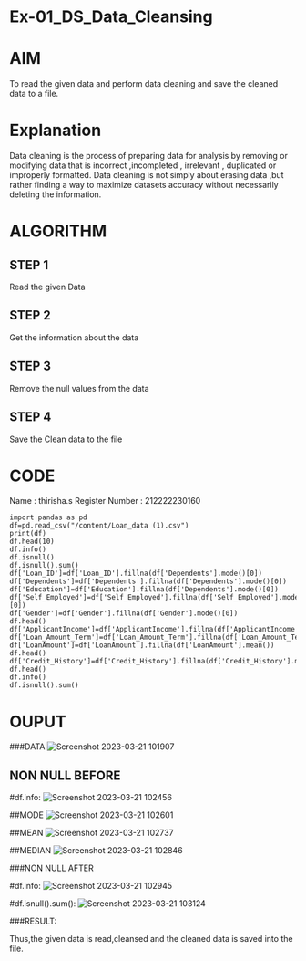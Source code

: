 # Ex-01_DS_Data_Cleansing
# AIM
To read the given data and perform data cleaning and save the cleaned data to a file.

# Explanation
Data cleaning is the process of preparing data for analysis by removing or modifying data that is incorrect ,incompleted , irrelevant , duplicated or improperly formatted. Data cleaning is not simply about erasing data ,but rather finding a way to maximize datasets accuracy without necessarily deleting the information.

# ALGORITHM
## STEP 1
Read the given Data

## STEP 2
Get the information about the data

## STEP 3
Remove the null values from the data

## STEP 4
Save the Clean data to the file

# CODE
Name : thirisha.s
Register Number : 212222230160
```
import pandas as pd
df=pd.read_csv("/content/Loan_data (1).csv")
print(df)
df.head(10)
df.info()
df.isnull()
df.isnull().sum()
df['Loan_ID']=df['Loan_ID'].fillna(df['Dependents'].mode()[0])
df['Dependents']=df['Dependents'].fillna(df['Dependents'].mode()[0])
df['Education']=df['Education'].fillna(df['Dependents'].mode()[0])
df['Self_Employed']=df['Self_Employed'].fillna(df['Self_Employed'].mode()[0])
df['Gender']=df['Gender'].fillna(df['Gender'].mode()[0])
df.head()
df['ApplicantIncome']=df['ApplicantIncome'].fillna(df['ApplicantIncome'].mean())
df['Loan_Amount_Term']=df['Loan_Amount_Term'].fillna(df['Loan_Amount_Term'].mean())
df['LoanAmount']=df['LoanAmount'].fillna(df['LoanAmount'].mean())
df.head()
df['Credit_History']=df['Credit_History'].fillna(df['Credit_History'].median())
df.head()
df.info()
df.isnull().sum()
```
# OUPUT

###DATA
![Screenshot 2023-03-21 101907](https://user-images.githubusercontent.com/120380280/226522301-bb501ac4-e744-4dc8-81ce-226b448a6dc8.png)

## NON NULL BEFORE

#df.info:
![Screenshot 2023-03-21 102456](https://user-images.githubusercontent.com/120380280/226522116-930a13a9-704e-4aa9-bc41-b73d3ae77a82.png)

##MODE
![Screenshot 2023-03-21 102601](https://user-images.githubusercontent.com/120380280/226522253-c84da8a0-e753-4354-b6b4-6758261023a0.png)

##MEAN
![Screenshot 2023-03-21 102737](https://user-images.githubusercontent.com/120380280/226522454-d13e2269-fd07-4ec8-b4ed-86d55bb076b2.png)

##MEDIAN
![Screenshot 2023-03-21 102846](https://user-images.githubusercontent.com/120380280/226522568-fa641799-490b-4f7e-8b28-511c85806840.png)

###NON NULL AFTER

#df.info:
![Screenshot 2023-03-21 102945](https://user-images.githubusercontent.com/120380280/226522672-1cd124c5-69a3-4245-9e60-e164b5601996.png)

#df.isnull().sum():
![Screenshot 2023-03-21 103124](https://user-images.githubusercontent.com/120380280/226522831-212a4c37-b746-4c8f-9af4-8b8ea9d0f0c3.png)


###RESULT:

Thus,the given data is read,cleansed and the cleaned data is saved into the file.
